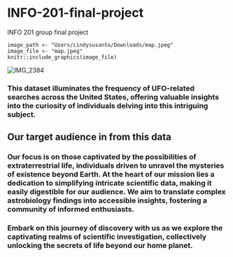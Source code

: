 # INFO-201-final-project
INFO 201 group final project

```{r}
image_path <- "Users/cindysusanto/Downloads/map.jpeg"
image_file <- "map.jpeg"
knitr::include_graphics(image_file)
```
![IMG_2384](https://github.com/yyaena/INFO-201-final-project/assets/146380660/7fc13632-66ce-4bc4-b14d-fea6a754d5e1)

### This dataset illuminates the frequency of UFO-related searches across the United States, offering valuable insights into the curiosity of individuals delving into this intriguing subject.

## Our target audience in from this data 

### Our focus is on those captivated by the possibilities of extraterrestrial life, individuals driven to unravel the mysteries of existence beyond Earth. At the heart of our mission lies a dedication to simplifying intricate scientific data, making it easily digestible for our audience. We aim to translate complex astrobiology findings into accessible insights, fostering a community of informed enthusiasts.

### Embark on this journey of discovery with us as we explore the captivating realms of scientific investigation, collectively unlocking the secrets of life beyond our home planet.
